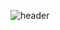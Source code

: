 
![header](https://capsule-render.vercel.app/api?type=waving&color=gradient&height=360&text=YEHEE&fontSize=70&fontAlign=50&fontAlignY=50&desc=Welcome+to+my+world&descSize=20&descAlign=50&descAlignY=60)

<!--
**greenmelonlee/greenmelonlee** is a ✨ _special_ ✨ repository because its `README.md` (this file) appears on your GitHub profile.

Here are some ideas to get you started:

- 🔭 I’m currently working on ...
- 🌱 I’m currently learning ...
- 👯 I’m looking to collaborate on ...
- 🤔 I’m looking for help with ...
- 💬 Ask me about ...
- 📫 How to reach me: ...
- 😄 Pronouns: ...
- ⚡ Fun fact: ...
-->
